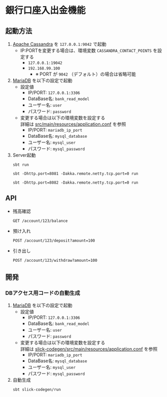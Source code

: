 # 銀行口座入出金機能

## 起動方法
1. [Apache Cassandra](https://cassandra.apache.org/) を `127.0.0.1:9042` で起動
    - IP:PORTを変更する場合は、環境変数 `CASSANDRA_CONTACT_POINTS` を設定する
        - `127.0.0.1:19042`
        - `192.168.99.100`
            - ※ PORT が `9042` （デフォルト）の場合は省略可能
1. [MariaDB](https://mariadb.org/) を以下の設定で起動
    - 設定値
        - IP/PORT: `127.0.0.1:3306`
        - DataBase名: `bank_read_model`
        - ユーザー名: `user`
        - パスワード: `password`
    - 変更する場合は以下の環境変数を設定する  
        詳細は [src/main/resources/application.conf](./src/main/resources/application.conf) を参照
        - IP/PORT: `mariadb_ip_port`
        - DataBase名: `mysql_database`
        - ユーザー名: `mysql_user`
        - パスワード: `mysql_password`
1. Server起動
    ```
    sbt run
    ```
    ```
    sbt -Dhttp.port=8081 -Dakka.remote.netty.tcp.port=0 run
    ```
    ```
    sbt -Dhttp.port=8082 -Dakka.remote.netty.tcp.port=0 run
    ```

## API

- 残高確認
    ```
    GET /account/123/balance
    ```
- 預け入れ
    ```
    POST /account/123/deposit?amount=100
    ```
- 引き出し
    ```
    POST /account/123/withdraw?amount=100
    ```

## 開発
### DBアクセス用コードの自動生成
1. [MariaDB](https://mariadb.org/) を以下の設定で起動
    - 設定値
        - IP/PORT: `127.0.0.1:3306`
        - DataBase名: `bank_read_model`
        - ユーザー名: `user`
        - パスワード: `password`
    - 変更する場合は以下の環境変数を設定する  
        詳細は [slick-codegen/src/main/resources/application.conf](./slick-codegen/src/main/resources/application.conf) を参照
        - IP/PORT: `mariadb_ip_port`
        - DataBase名: `mysql_database`
        - ユーザー名: `mysql_user`
        - パスワード: `mysql_password`
1. 自動生成 
    ```
    sbt slick-codegen/run
    ```
